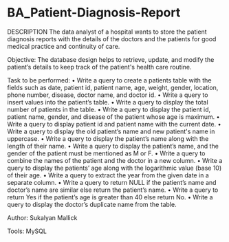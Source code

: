 # BA_Patient-Diagnosis-Report
DESCRIPTION
The data analyst of a hospital wants to store the patient diagnosis reports with the details of the doctors and the patients for good medical practice and continuity of care.

Objective:
The database design helps to retrieve, update, and modify the patient’s details to keep track of the patient's health care routine.

Task to be performed:
•	Write a query to create a patients table with the fields such as date, patient id, patient name, age, weight, gender, location, phone number, disease, doctor name, and doctor id.
•	Write a query to insert values into the patient’s table.
•	Write a query to display the total number of patients in the table.
•	Write a query to display the patient id, patient name, gender, and disease of the patient whose age is maximum.
•	Write a query to display patient id and patient name with the current date.
•	Write a query to display the old patient’s name and new patient's name in uppercase.
•	Write a query to display the patient’s name along with the length of their name.
•	Write a query to display the patient’s name, and the gender of the patient must be mentioned as M or F.
•	Write a query to combine the names of the patient and the doctor in a new column. 
•	Write a query to display the patients’ age along with the logarithmic value (base 10) of their age.
•	Write a query to extract the year from the given date in a separate column.
•	Write a query to return NULL if the patient’s name and doctor’s name are similar else return the patient’s name.
•	Write a query to return Yes if the patient’s age is greater than 40 else return No.
•	Write a query to display the doctor’s duplicate name from the table.

Author: Sukalyan Mallick

Tools: MySQL
